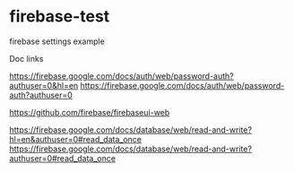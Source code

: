 # firebase-test

firebase settings example

Doc links

<!-- Авторизація за допомогою e-mail -->

https://firebase.google.com/docs/auth/web/password-auth?authuser=0&hl=en
https://firebase.google.com/docs/auth/web/password-auth?authuser=0

<!-- Док для роботи з FirebaseUI -->

https://github.com/firebase/firebaseui-web

<!-- Док для роботи з данними у Realtime Database -->

https://firebase.google.com/docs/database/web/read-and-write?hl=en&authuser=0#read_data_once
https://firebase.google.com/docs/database/web/read-and-write?authuser=0#read_data_once
